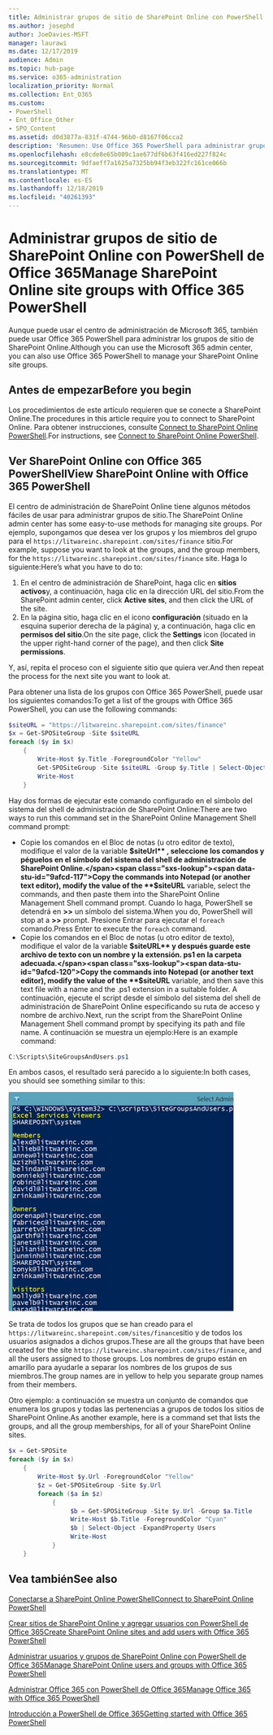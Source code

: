 ```yaml
---
title: Administrar grupos de sitio de SharePoint Online con PowerShell de Office 365
ms.author: josephd
author: JoeDavies-MSFT
manager: laurawi
ms.date: 12/17/2019
audience: Admin
ms.topic: hub-page
ms.service: o365-administration
localization_priority: Normal
ms.collection: Ent_O365
ms.custom:
- PowerShell
- Ent_Office_Other
- SPO_Content
ms.assetid: d0d3877a-831f-4744-96b0-d8167f06cca2
description: 'Resumen: Use Office 365 PowerShell para administrar grupos de sitio de SharePoint Online.'
ms.openlocfilehash: e8cde8e65b009c1ae677df6b63f416ed227f824c
ms.sourcegitcommit: 9dfaeff7a1625a7325bb94f3eb322fc161ce066b
ms.translationtype: MT
ms.contentlocale: es-ES
ms.lasthandoff: 12/18/2019
ms.locfileid: "40261393"
---
```

# <a name="manage-sharepoint-online-site-groups-with-office-365-powershell"></a><span data-ttu-id="9afcd-103">Administrar grupos de sitio de SharePoint Online con PowerShell de Office 365</span><span class="sxs-lookup"><span data-stu-id="9afcd-103">Manage SharePoint Online site groups with Office 365 PowerShell</span></span>

<span data-ttu-id="9afcd-104">Aunque puede usar el centro de administración de Microsoft 365, también puede usar Office 365 PowerShell para administrar los grupos de sitio de SharePoint Online.</span><span class="sxs-lookup"><span data-stu-id="9afcd-104">Although you can use the Microsoft 365 admin center, you can also use Office 365 PowerShell to manage your SharePoint Online site groups.</span></span>

## <a name="before-you-begin"></a><span data-ttu-id="9afcd-105">Antes de empezar</span><span class="sxs-lookup"><span data-stu-id="9afcd-105">Before you begin</span></span>

<span data-ttu-id="9afcd-106">Los procedimientos de este artículo requieren que se conecte a SharePoint Online.</span><span class="sxs-lookup"><span data-stu-id="9afcd-106">The procedures in this article require you to connect to SharePoint Online.</span></span> <span data-ttu-id="9afcd-107">Para obtener instrucciones, consulte [Connect to SharePoint Online PowerShell](https://docs.microsoft.com/powershell/sharepoint/sharepoint-online/connect-sharepoint-online?view=sharepoint-ps).</span><span class="sxs-lookup"><span data-stu-id="9afcd-107">For instructions, see [Connect to SharePoint Online PowerShell](https://docs.microsoft.com/powershell/sharepoint/sharepoint-online/connect-sharepoint-online?view=sharepoint-ps).</span></span>

## <a name="view-sharepoint-online-with-office-365-powershell"></a><span data-ttu-id="9afcd-108">Ver SharePoint Online con Office 365 PowerShell</span><span class="sxs-lookup"><span data-stu-id="9afcd-108">View SharePoint Online with Office 365 PowerShell</span></span>

<span data-ttu-id="9afcd-109">El centro de administración de SharePoint Online tiene algunos métodos fáciles de usar para administrar grupos de sitio.</span><span class="sxs-lookup"><span data-stu-id="9afcd-109">The SharePoint Online admin center has some easy-to-use methods for managing site groups.</span></span> <span data-ttu-id="9afcd-110">Por ejemplo, supongamos que desea ver los grupos y los miembros del grupo para el `https://litwareinc.sharepoint.com/sites/finance` sitio.</span><span class="sxs-lookup"><span data-stu-id="9afcd-110">For example, suppose you want to look at the groups, and the group members, for the `https://litwareinc.sharepoint.com/sites/finance` site.</span></span> <span data-ttu-id="9afcd-111">Haga lo siguiente:</span><span class="sxs-lookup"><span data-stu-id="9afcd-111">Here’s what you have to do to:</span></span>

1. <span data-ttu-id="9afcd-112">En el centro de administración de SharePoint, haga clic en **sitios activos**y, a continuación, haga clic en la dirección URL del sitio.</span><span class="sxs-lookup"><span data-stu-id="9afcd-112">From the SharePoint admin center, click **Active sites**, and then click the URL of the site.</span></span>
2. <span data-ttu-id="9afcd-113">En la página sitio, haga clic en el icono **configuración** (situado en la esquina superior derecha de la página) y, a continuación, haga clic en **permisos del sitio**.</span><span class="sxs-lookup"><span data-stu-id="9afcd-113">On the site page, click the **Settings** icon (located in the upper right-hand corner of the page), and then click **Site permissions**.</span></span>

<span data-ttu-id="9afcd-114">Y, así, repita el proceso con el siguiente sitio que quiera ver.</span><span class="sxs-lookup"><span data-stu-id="9afcd-114">And then repeat the process for the next site you want to look at.</span></span>

<span data-ttu-id="9afcd-115">Para obtener una lista de los grupos con Office 365 PowerShell, puede usar los siguientes comandos:</span><span class="sxs-lookup"><span data-stu-id="9afcd-115">To get a list of the groups with Office 365 PowerShell, you can use the following commands:</span></span>

```powershell
$siteURL = "https://litwareinc.sharepoint.com/sites/finance"
$x = Get-SPOSiteGroup -Site $siteURL
foreach ($y in $x)
    {
        Write-Host $y.Title -ForegroundColor "Yellow"
        Get-SPOSiteGroup -Site $siteURL -Group $y.Title | Select-Object -ExpandProperty Users
        Write-Host
    }
```

<span data-ttu-id="9afcd-116">Hay dos formas de ejecutar este comando configurado en el símbolo del sistema del shell de administración de SharePoint Online:</span><span class="sxs-lookup"><span data-stu-id="9afcd-116">There are two ways to run this command set in the SharePoint Online Management Shell command prompt:</span></span>

- <span data-ttu-id="9afcd-117">Copie los comandos en el Bloc de notas (u otro editor de texto), modifique el valor de la variable **$siteUrl** , seleccione los comandos y péguelos en el símbolo del sistema del shell de administración de SharePoint Online.</span><span class="sxs-lookup"><span data-stu-id="9afcd-117">Copy the commands into Notepad (or another text editor), modify the value of the **$siteURL** variable, select the commands, and then paste them into the SharePoint Online Management Shell command prompt.</span></span> <span data-ttu-id="9afcd-118">Cuando lo haga, PowerShell se detendrá en **>>** un símbolo del sistema.</span><span class="sxs-lookup"><span data-stu-id="9afcd-118">When you do, PowerShell will stop at a **>>** prompt.</span></span> <span data-ttu-id="9afcd-119">Presione Entrar para ejecutar el `foreach` comando.</span><span class="sxs-lookup"><span data-stu-id="9afcd-119">Press Enter to execute the `foreach` command.</span></span><br/>
- <span data-ttu-id="9afcd-120">Copie los comandos en el Bloc de notas (u otro editor de texto), modifique el valor de la variable **$siteURL** y después guarde este archivo de texto con un nombre y la extensión. ps1 en la carpeta adecuada.</span><span class="sxs-lookup"><span data-stu-id="9afcd-120">Copy the commands into Notepad (or another text editor), modify the value of the **$siteURL** variable, and then save this text file with a name and the .ps1 extension in a suitable folder.</span></span> <span data-ttu-id="9afcd-121">A continuación, ejecute el script desde el símbolo del sistema del shell de administración de SharePoint Online especificando su ruta de acceso y nombre de archivo.</span><span class="sxs-lookup"><span data-stu-id="9afcd-121">Next, run the script from the SharePoint Online Management Shell command prompt by specifying its path and file name.</span></span> <span data-ttu-id="9afcd-122">A continuación se muestra un ejemplo:</span><span class="sxs-lookup"><span data-stu-id="9afcd-122">Here is an example command:</span></span>

```powershell
C:\Scripts\SiteGroupsAndUsers.ps1
```

<span data-ttu-id="9afcd-123">En ambos casos, el resultado será parecido a lo siguiente:</span><span class="sxs-lookup"><span data-stu-id="9afcd-123">In both cases, you should see something similar to this:</span></span>

![Grupos de sitio de SharePoint Online](media/SPO-site-groups.png)

<span data-ttu-id="9afcd-125">Se trata de todos los grupos que se han creado para el `https://litwareinc.sharepoint.com/sites/finance`sitio y de todos los usuarios asignados a dichos grupos.</span><span class="sxs-lookup"><span data-stu-id="9afcd-125">These are all the groups that have been created for the site `https://litwareinc.sharepoint.com/sites/finance`, and all the users assigned to those groups.</span></span> <span data-ttu-id="9afcd-126">Los nombres de grupo están en amarillo para ayudarle a separar los nombres de los grupos de sus miembros.</span><span class="sxs-lookup"><span data-stu-id="9afcd-126">The group names are in yellow to help you separate group names from their members.</span></span>

<span data-ttu-id="9afcd-127">Otro ejemplo: a continuación se muestra un conjunto de comandos que enumera los grupos y todas las pertenencias a grupos de todos los sitios de SharePoint Online.</span><span class="sxs-lookup"><span data-stu-id="9afcd-127">As another example, here is a command set that lists the groups, and all the group memberships, for all of your SharePoint Online sites.</span></span>

```powershell
$x = Get-SPOSite
foreach ($y in $x)
    {
        Write-Host $y.Url -ForegroundColor "Yellow"
        $z = Get-SPOSiteGroup -Site $y.Url
        foreach ($a in $z)
            {
                 $b = Get-SPOSiteGroup -Site $y.Url -Group $a.Title 
                 Write-Host $b.Title -ForegroundColor "Cyan"
                 $b | Select-Object -ExpandProperty Users
                 Write-Host
            }
    }
```
    
## <a name="see-also"></a><span data-ttu-id="9afcd-128">Vea también</span><span class="sxs-lookup"><span data-stu-id="9afcd-128">See also</span></span>

[<span data-ttu-id="9afcd-129">Conectarse a SharePoint Online PowerShell</span><span class="sxs-lookup"><span data-stu-id="9afcd-129">Connect to SharePoint Online PowerShell</span></span>](https://docs.microsoft.com/powershell/sharepoint/sharepoint-online/connect-sharepoint-online?view=sharepoint-ps)

[<span data-ttu-id="9afcd-130">Crear sitios de SharePoint Online y agregar usuarios con PowerShell de Office 365</span><span class="sxs-lookup"><span data-stu-id="9afcd-130">Create SharePoint Online sites and add users with Office 365 PowerShell</span></span>](create-sharepoint-sites-and-add-users-with-powershell.md)

[<span data-ttu-id="9afcd-131">Administrar usuarios y grupos de SharePoint Online con PowerShell de Office 365</span><span class="sxs-lookup"><span data-stu-id="9afcd-131">Manage SharePoint Online users and groups with Office 365 PowerShell</span></span>](manage-sharepoint-users-and-groups-with-powershell.md)

[<span data-ttu-id="9afcd-132">Administrar Office 365 con PowerShell de Office 365</span><span class="sxs-lookup"><span data-stu-id="9afcd-132">Manage Office 365 with Office 365 PowerShell</span></span>](manage-office-365-with-office-365-powershell.md)
  
[<span data-ttu-id="9afcd-133">Introducción a PowerShell de Office 365</span><span class="sxs-lookup"><span data-stu-id="9afcd-133">Getting started with Office 365 PowerShell</span></span>](getting-started-with-office-365-powershell.md)

